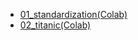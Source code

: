 - [01_standardization(Colab)](https://colab.research.google.com/drive/1l6ud9PNluaFCLOiEeIB3z1gXjW9mrKXz?authuser=0)
- [02_titanic(Colab)](https://colab.research.google.com/drive/1QA8Mz8AxEf_2viHKhW_xV_34Qg-WU06n?authuser=0#scrollTo=fu5x3Q713igt)
